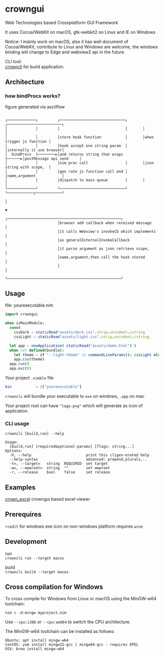 # crowngui  

Web Technologies based Crossplatform GUI Framework  

It uses Cocoa/WebKit on macOS, gtk-webkit2 on Linux and IE on Windows  

Notice: I mainly work on macOS, also it has well document of Cocoa/WebKit,
 contribute to Linux and Windows are welcome, the windows binding will change to Edge and webview2 api in the future.

CLI tool:  
[crowncli](https://github.com/bung87/crowncli) for build application. 

## Architecture

### how bindProcs works?  

figure generated via asciiflow  

```

┌─────────────┐         ┌──────────────────────────────┐       ┌─────────────────────────┐
│             │         │                              │       │                         │
│             │         │store hook function           │       │when trigger js function │
│             │         │hook accept one string param  │       │internally it use browser│
│  bindProcs  ├────────►│and returns string that wraps ├──────►│postMessage api send     │
│             │         │nim proc call                 │       │json string with scope,  │
│             │         │gen rate js function call and │       │name,argument            │
│             │         │dispatch to main queue        │       │                         │
└─────────────┘         └──────────────────────────────┘       └────────────┬────────────┘
                                                                            │
                                                                            ▼
                        ┌────────────────────────────────────────────────────┐
                        │browser add callback when received message          │
                        │it calls Webview's invokeCb which implements        │
                        │as generalExternalInvokeCallback                    │
                        │it parse argument as json retrieve scope,           │
                        │name,argument,then call the hook stored             │
                        │                                                    │
                        └────────────────────────────────────────────────────┘

```

## Usage  
file: yourexecutable.nim  
``` nim
import crowngui

when isMainModule:
  const   
    cssDark = staticRead"assets/dark.css".strip.unindent.cstring
    cssLight = staticRead"assets/light.css".strip.unindent.cstring

  let app = newApplication( staticRead("assets/demo.html") )
  when not defined(bundle):
    let theme = if "--light-theme" in commandLineParams(): cssLight else: cssDark
    app.css(theme)
  app.run()
  app.exit()
```
Your project `.nimble` file  
``` nim
bin           = @["yourexecutable"]
```

`crowncli` will bundle your executable to `exe` on windows, `.app` on mac  

Your project root can have `"logo.png"` which will generate as icon of application.  

### CLI usage  
`crowncli [build,run] --help`  

```
Usage:
  [build,run] [required&optional-params] [flags: string...]
Options:
  -h, --help                         print this cligen-erated help
  --help-syntax                      advanced: prepend,plurals,..
  -t=, --target=   string  REQUIRED  set target
  -w=, --wwwroot=  string  ""        set wwwroot
  -r, --release    bool    false     set release

```

## Examples  
[crown_excel](https://github.com/bung87/crown_excel)  crowngui based excel viewer
## Prerequires  
  
`rcedit` for windows exe icon on non-windows platform requires `wine`  

## Development  

run  
`crowncli run --target macos`  

build  
`crowncli build --target macos`


## Cross compilation for Windows  

To cross compile for Windows from Linux or macOS using the MinGW-w64 toolchain:  

`nim c -d:mingw myproject.nim`  

Use `--cpu:i386` or `--cpu:amd64` to switch the CPU architecture.

The MinGW-w64 toolchain can be installed as follows:  

```
Ubuntu: apt install mingw-w64
CentOS: yum install mingw32-gcc | mingw64-gcc - requires EPEL
OSX: brew install mingw-w64
```
